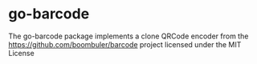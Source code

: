 # go-barcode
The go-barcode package implements a clone QRCode encoder from the https://github.com/boombuler/barcode project licensed under the MIT License
